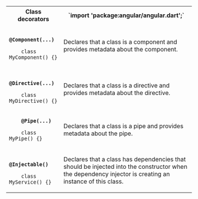 <table id="class-decorators">

<tr>
  <th>Class decorators</th>
  <th markdown="1">
  `import 'package:angular/angular.dart';`
  </th>
</tr>

<tr>
  <td class="nowrap"><code class="prettyprint lang-dart">
    <b>@Component(...)</b><br>
    class MyComponent() {}
  </code></td>
  <td markdown="1">
  Declares that a class is a component and provides metadata about the component.
  </td>
</tr>

<tr>
  <td class="nowrap"><code class="prettyprint lang-dart">
    <b>@Directive(...)</b><br>
    class MyDirective() {}
  </code></td>
  <td markdown="1">
  Declares that a class is a directive and provides metadata about the directive.
  </td>
</tr>

<tr>
  <td class="nowrap"><code class="prettyprint lang-dart">
    <b>@Pipe(...)</b><br>
    class MyPipe() {}
  </code></td>
  <td markdown="1">
  Declares that a class is a pipe and provides metadata about the pipe.
  </td>
</tr>

<tr>
  <td class="nowrap"><code class="prettyprint lang-dart">
    <b>@Injectable()</b><br>
    class MyService() {}
  </code></td>
  <td markdown="1">
  Declares that a class has dependencies that should be injected into the constructor when the dependency injector is creating an instance of this class.
  </td>
</tr>

</table>
